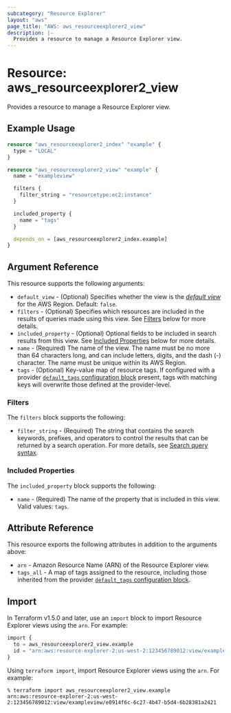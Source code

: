 ```yaml
---
subcategory: "Resource Explorer"
layout: "aws"
page_title: "AWS: aws_resourceexplorer2_view"
description: |-
  Provides a resource to manage a Resource Explorer view.
---
```


# Resource: aws_resourceexplorer2_view

Provides a resource to manage a Resource Explorer view.

## Example Usage

```terraform
resource "aws_resourceexplorer2_index" "example" {
  type = "LOCAL"
}

resource "aws_resourceexplorer2_view" "example" {
  name = "exampleview"

  filters {
    filter_string = "resourcetype:ec2:instance"
  }

  included_property {
    name = "tags"
  }

  depends_on = [aws_resourceexplorer2_index.example]
}
```

## Argument Reference

This resource supports the following arguments:

* `default_view` - (Optional) Specifies whether the view is the [_default view_](https://docs.aws.amazon.com/resource-explorer/latest/userguide/manage-views-about.html#manage-views-about-default) for the AWS Region. Default: `false`.
* `filters` - (Optional) Specifies which resources are included in the results of queries made using this view. See [Filters](#filters) below for more details.
* `included_property` - (Optional) Optional fields to be included in search results from this view. See [Included Properties](#included-properties) below for more details.
* `name` - (Required) The name of the view. The name must be no more than 64 characters long, and can include letters, digits, and the dash (-) character. The name must be unique within its AWS Region.
* `tags` - (Optional) Key-value map of resource tags. If configured with a provider [`default_tags` configuration block](https://registry.terraform.io/providers/hashicorp/aws/latest/docs#default_tags-configuration-block) present, tags with matching keys will overwrite those defined at the provider-level.

### Filters

The `filters` block supports the following:

* `filter_string` - (Required) The string that contains the search keywords, prefixes, and operators to control the results that can be returned by a search operation. For more details, see [Search query syntax](https://docs.aws.amazon.com/resource-explorer/latest/userguide/using-search-query-syntax.html).

### Included Properties

The `included_property` block supports the following:

* `name` - (Required) The name of the property that is included in this view. Valid values: `tags`.

## Attribute Reference

This resource exports the following attributes in addition to the arguments above:

* `arn` - Amazon Resource Name (ARN) of the Resource Explorer view.
* `tags_all` - A map of tags assigned to the resource, including those inherited from the provider [`default_tags` configuration block](https://registry.terraform.io/providers/hashicorp/aws/latest/docs#default_tags-configuration-block).

## Import

In Terraform v1.5.0 and later, use an `import` block to import Resource Explorer views using the `arn`. For example:

```terraform
import {
  to = aws_resourceexplorer2_view.example
  id = "arn:aws:resource-explorer-2:us-west-2:123456789012:view/exampleview/e0914f6c-6c27-4b47-b5d4-6b28381a2421"
}
```

Using `terraform import`, import Resource Explorer views using the `arn`. For example:

```console
% terraform import aws_resourceexplorer2_view.example arn:aws:resource-explorer-2:us-west-2:123456789012:view/exampleview/e0914f6c-6c27-4b47-b5d4-6b28381a2421
```
